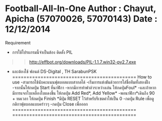 Football-All-In-One
Author : Chayut, Apicha (57070026, 57070143)
Date : 12/12/2014
===========================================
Requirement
- การใช้โปรแกรมนี้จำเป็นต้อง ติดตั้ง PIL 
>> http://effbot.org/downloads/PIL-1.1.7.win32-py2.7.exe
- และต้องใช้ ฟอนต์ DS-Digital , TH SarabunPSK
============================================
How to use
-สามารถใช้นับคะแนนฟุตบอลแบบสากลได้
-เริ่มการแข่งขันด้วยการใส่ชื่อทีมทั้งสองฝั่ง
-จากนั้นให้กดปุ่ม Start ที่นาฬิกา
-หากมีการทำฟาล์วระหว่างเล่น ให้กดปุ่มFoul*
-และถ้าหากมีการแจกใบเหลืองใบแดงขึ้น
 ให้กดปุ่ม Add Red*, Add Yellow*
-พอนาฬิกา*เดินถึง 90 + ทดเวลา ให้กดปุ่ม Finish
*มีปุ่ม RESET ไว้สำหรับรีเซตค่าให้เป็น 0
-กดปุ่ม Rule เพื่อดูกติกาฟุตบอลแบบคร่าวๆ
-กดปุ่ม Close เพื่อออก
============================================
============================================
